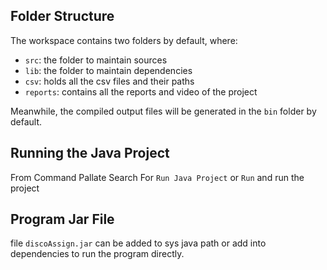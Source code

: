 ## Folder Structure

The workspace contains two folders by default, where:

- `src`: the folder to maintain sources
- `lib`: the folder to maintain dependencies
- `csv`: holds all the csv files and their paths
- `reports`: contains all the reports and video of the project

Meanwhile, the compiled output files will be generated in the `bin` folder by default.

## Running the Java Project 

From Command Pallate Search For `Run Java Project` or `Run` and run the project 

## Program Jar File

file `discoAssign.jar` can be added to sys java path or add into dependencies to run the program directly. 

